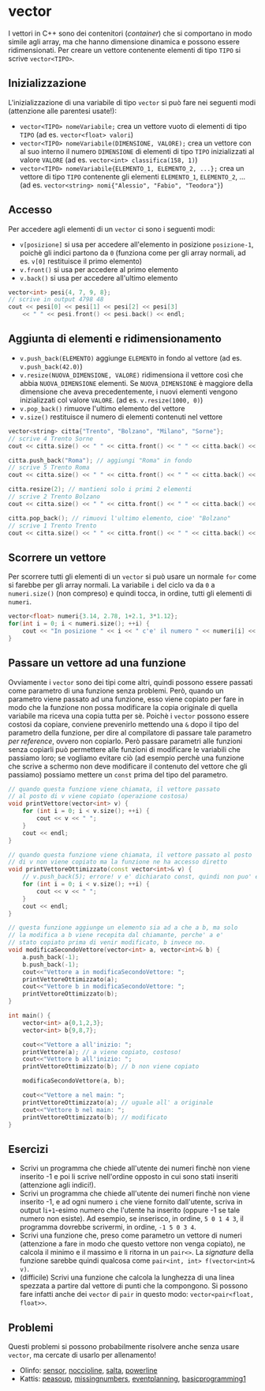 # vector

I vettori in C++ sono dei contenitori (*container*) che si comportano in modo simile agli array, ma che hanno dimensione dinamica e possono essere ridimensionati. Per creare un vettore contenente elementi di tipo `TIPO` si scrive `vector<TIPO>`.

## Inizializzazione

L'inizializzazione di una variabile di tipo `vector` si può fare nei seguenti modi (attenzione alle parentesi usate!):
- `vector<TIPO> nomeVariabile;` crea un vettore vuoto di elementi di tipo `TIPO` (ad es. `vector<float> valori`)
- `vector<TIPO> nomeVariabile(DIMENSIONE, VALORE);` crea un vettore con al suo interno il numero `DIMENSIONE` di elementi di tipo `TIPO` inizializzati al valore `VALORE` (ad es. `vector<int> classifica(158, 1)`)
- `vector<TIPO> nomeVariabile{ELEMENTO_1, ELEMENTO_2, ...};` crea un vettore di tipo `TIPO` contenente gli elementi `ELEMENTO_1`, `ELEMENTO_2`, ... (ad es. `vector<string> nomi{"Alessio", "Fabio", "Teodora"}`)

## Accesso

Per accedere agli elementi di un `vector` ci sono i seguenti modi:
- `v[posizione]` si usa per accedere all'elemento in posizione `posizione-1`, poichè gli indici partono da `0` (funziona come per gli array normali, ad es. `v[0]` restituisce il primo elemento)
- `v.front()` si usa per accedere al primo elemento
- `v.back()` si usa per accedere all'ultimo elemento

```cpp
vector<int> pesi{4, 7, 9, 8};
// scrive in output 4798 48
cout << pesi[0] << pesi[1] << pesi[2] << pesi[3]
	<< " " << pesi.front() << pesi.back() << endl;
```

## Aggiunta di elementi e ridimensionamento

- `v.push_back(ELEMENTO)` aggiunge `ELEMENTO` in fondo al vettore (ad es. `v.push_back(42.0)`)
- `v.resize(NUOVA_DIMENSIONE, VALORE)` ridimensiona il vettore così che abbia `NUOVA_DIMENSIONE` elementi. Se `NUOVA_DIMENSIONE` è maggiore della dimensione che aveva precedentemente, i nuovi elementi vengono inizializzati col valore `VALORE`. (ad es. `v.resize(1000, 0)`)
- `v.pop_back()` rimuove l'ultimo elemento del vettore
- `v.size()` restituisce il numero di elementi contenuti nel vettore

```cpp
vector<string> citta{"Trento", "Bolzano", "Milano", "Sorne"};
// scrive 4 Trento Sorne
cout << citta.size() << " " << citta.front() << " " << citta.back() << endl;

citta.push_back("Roma"); // aggiungi "Roma" in fondo
// scrive 5 Trento Roma
cout << citta.size() << " " << citta.front() << " " << citta.back() << endl;

citta.resize(2); // mantieni solo i primi 2 elementi
// scrive 2 Trento Bolzano
cout << citta.size() << " " << citta.front() << " " << citta.back() << endl;

citta.pop_back(); // rimuovi l'ultimo elemento, cioe' "Bolzano"
// scrive 1 Trento Trento
cout << citta.size() << " " << citta.front() << " " << citta.back() << endl;
```

## Scorrere un vettore

Per scorrere tutti gli elementi di un `vector` si può usare un normale `for` come si farebbe per gli array normali. La variabile `i` del ciclo va da `0` a `numeri.size()` (non compreso) e quindi tocca, in ordine, tutti gli elementi di `numeri`.
```cpp
vector<float> numeri{3.14, 2.78, 1+2.1, 3*1.12};
for(int i = 0; i < numeri.size(); ++i) {
	cout << "In posizione " << i << " c'e' il numero " << numeri[i] << endl;
}
```

## Passare un vettore ad una funzione

Ovviamente i `vector` sono dei tipi come altri, quindi possono essere passati come parametro di una funzione senza problemi. Però, quando un parametro viene passato ad una funzione, esso viene copiato per fare in modo che la funzione non possa modificare la copia originale di quella variabile ma riceva una copia tutta per sè. Poichè i `vector` possono essere costosi da copiare, conviene prevenirlo mettendo una `&` dopo il tipo del parametro della funzione, per dire al compilatore di passare tale parametro *per reference*, ovvero non copiarlo. Però passare parametri alle funzioni senza copiarli può permettere alle funzioni di modificare le variabili che passiamo loro; se vogliamo evitare ciò (ad esempio perchè una funzione che scrive a schermo non deve modificare il contenuto del vettore che gli passiamo) possiamo mettere un `const` prima del tipo del parametro.
```cpp
// quando questa funzione viene chiamata, il vettore passato
// al posto di v viene copiato (operazione costosa)
void printVettore(vector<int> v) {
	for (int i = 0; i < v.size(); ++i) {
		cout << v << " ";
	}
	cout << endl;
}

// quando questa funzione viene chiamata, il vettore passato al posto
// di v non viene copiato ma la funzione ne ha accesso diretto
void printVettoreOttimizzato(const vector<int>& v) {
	// v.push_back(5); errore! v e' dichiarato const, quindi non puo' essere modificato 
	for (int i = 0; i < v.size(); ++i) {
		cout << v << " ";
	}
	cout << endl;
}

// questa funzione aggiunge un elemento sia ad a che a b, ma solo
// la modifica a b viene recepita dal chiamante, perche' a e'
// stato copiato prima di venir modificato, b invece no.
void modificaSecondoVettore(vector<int> a, vector<int>& b) {
	a.push_back(-1);
	b.push_back(-1);
	cout<<"Vettore a in modificaSecondoVettore: ";
	printVettoreOttimizzato(a);
	cout<<"Vettore b in modificaSecondoVettore: ";
	printVettoreOttimizzato(b);
}

int main() {
	vector<int> a{0,1,2,3};
	vector<int> b{9,8,7};

	cout<<"Vettore a all'inizio: ";
	printVettore(a); // a viene copiato, costoso!
	cout<<"Vettore b all'inizio: ";
	printVettoreOttimizzato(b); // b non viene copiato

	modificaSecondoVettore(a, b);

	cout<<"Vettore a nel main: ";
	printVettoreOttimizzato(a); // uguale all' a originale
	cout<<"Vettore b nel main: ";
	printVettoreOttimizzato(b); // modificato
}
```

## Esercizi
- Scrivi un programma che chiede all'utente dei numeri finchè non viene inserito -1 e poi li scrive nell'ordine opposto in cui sono stati inseriti (attenzione agli indici!).
- Scrivi un programma che chiede all'utente dei numeri finchè non viene inserito -1, e ad ogni numero `i` che viene fornito dall'utente, scriva in output l`i+1`-esimo numero che l'utente ha inserito (oppure -1 se tale numero non esiste). Ad esempio, se inserisco, in ordine, `5 0 1 4 3`, il programma dovrebbe scrivermi, in ordine, `-1 5 0 3 4`.
- Scrivi una funzione che, preso come parametro un vettore di numeri (attenzione a fare in modo che questo vettore non venga copiato), ne calcola il minimo e il massimo e li ritorna in un `pair<>`. La *signature* della funzione sarebbe quindi qualcosa come `pair<int, int> f(vector<int>& v)`.
- (difficile) Scrivi una funzione che calcola la lunghezza di una linea spezzata a partire dal vettore di punti che la compongono. Si possono fare infatti anche dei `vector` di `pair` in questo modo: `vector<pair<float, float>>`.

## Problemi

Questi problemi si possono probabilmente risolvere anche senza usare `vector`, ma cercate di usarlo per allenamento!
- Olinfo: [sensor](https://training.olinfo.it/#/task/ois_sensor/statement), [noccioline](https://training.olinfo.it/#/task/noccioline/statement), [salta](https://training.olinfo.it/#/task/oii_salta/statement), [powerline](https://training.olinfo.it/#/task/ois_powerline/statement)
- Kattis: [peasoup](https://open.kattis.com/problems/peasoup), [missingnumbers](https://open.kattis.com/contests/wg4y5t/problems/missingnumbers), [eventplanning](https://open.kattis.com/problems/eventplanning), [basicprogramming1](https://open.kattis.com/problems/basicprogramming1)
